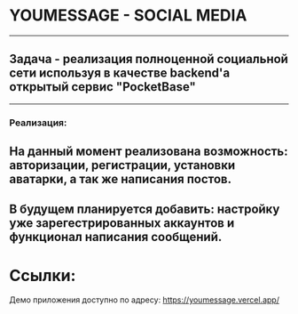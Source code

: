 # YOUMESSAGE - SOCIAL MEDIA  
---  
## Задача - реализация полноценной социальной сети используя в качестве backend'a открытый сервис "PocketBase"  
---  
### Реализация:  
На данный момент реализована возможность: авторизации, регистрации, установки аватарки, а так же написания постов.  
---  
В будущем планируется добавить: настройку уже зарегестрированных аккаунтов и функционал написания сообщений.  
---  
# Ссылки:  
Демо приложения доступно по адресу: https://youmessage.vercel.app/